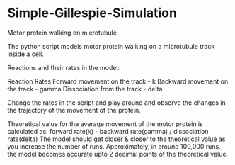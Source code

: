 # Simple-Gillespie-Simulation
Motor protein walking on microtubule

The python script models motor protein walking on a microtubule track inside a cell.

Reactions and their rates in the model:

Reaction                        Rates 
Forward movement on the track - k 
Backward movement on the track - gamma
Dissociation from the track - delta

Change the rates in the script and play around and observe the changes in the trajectory of the movement of the protein.

Theoretical value for the average movement of the motor protein is calculated as: forward rate(k) - backward rate(gamma) / dissociation rate(delta)
The model should get closer & closer to the theoretical value as you increase the number of runs.
Approximately, in around 100,000 runs, the model becomes accurate upto 2 decimal points of the theoretical value.
